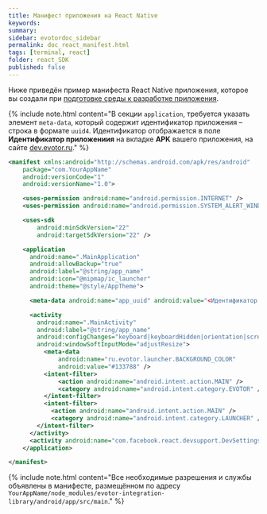 ```yaml
---
title: Манифест приложения на React Native
keywords:
summary:
sidebar: evotordoc_sidebar
permalink: doc_react_manifest.html
tags: [terminal, react]
folder: react_SDK
published: false
---
```


Ниже приведён пример манифеста React Native  приложения, которое вы создали при [подготовке среды к разработке приложения](./doc_react_getting_started.html).

{% include note.html content="В секции `application`, требуется указать элемент `meta-data`, который содержит идентификатор приложения – строка в формате `uuid4`. Идентификатор отображается в поле **Идентификатор приложениия** на вкладке **APK** вашего приложения, на сайте [dev.evotor.ru](https://dev.evotor.ru)." %}

```xml
<manifest xmlns:android="http://schemas.android.com/apk/res/android"
    package="com.YourAppName"
    android:versionCode="1"
    android:versionName="1.0">

    <uses-permission android:name="android.permission.INTERNET" />
    <uses-permission android:name="android.permission.SYSTEM_ALERT_WINDOW"/>

    <uses-sdk
        android:minSdkVersion="22"
        android:targetSdkVersion="22" />

    <application
      android:name=".MainApplication"
      android:allowBackup="true"
      android:label="@string/app_name"
      android:icon="@mipmap/ic_launcher"
      android:theme="@style/AppTheme">

      <meta-data android:name="app_uuid" android:value="<Идентификатор приложения>"/>

      <activity
        android:name=".MainActivity"
        android:label="@string/app_name"
        android:configChanges="keyboard|keyboardHidden|orientation|screenSize"
        android:windowSoftInputMode="adjustResize">
          <meta-data
              android:name="ru.evotor.launcher.BACKGROUND_COLOR"
              android:value="#133788" />
          <intent-filter>
              <action android:name="android.intent.action.MAIN" />
              <category android:name="android.intent.category.EVOTOR" />
          </intent-filter>
          <intent-filter>
            <action android:name="android.intent.action.MAIN" />
            <category android:name="android.intent.category.LAUNCHER" />
        </intent-filter>
      </activity>
      <activity android:name="com.facebook.react.devsupport.DevSettingsActivity" />
    </application>

</manifest>

```

{% include note.html content="Все необходимые разрешения и службы объявлены в манифесте, размещённом по адресу `YourAppName/node_modules/evotor-integration-library/android/app/src/main`." %}
